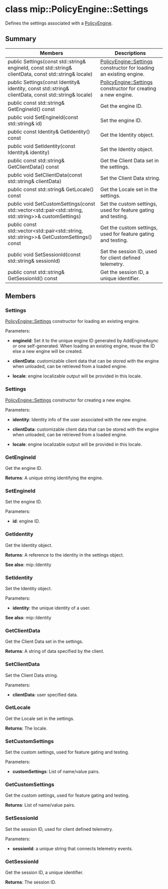 # class mip::PolicyEngine::Settings 
Defines the settings associated with a [PolicyEngine](undefined).
  
## Summary
 Members                        | Descriptions                                
--------------------------------|---------------------------------------------
 public Settings(const std::string& engineId, const std::string& clientData, const std::string& locale)  |  [PolicyEngine::Settings](class_mip_policyengine_settings.md) constructor for loading an existing engine.
 public Settings(const Identity& identity, const std::string& clientData, const std::string& locale)  |  [PolicyEngine::Settings](class_mip_policyengine_settings.md) constructor for creating a new engine.
 public const std::string& GetEngineId() const  |  Get the engine ID.
 public void SetEngineId(const std::string& id)  |  Set the engine ID.
 public const Identity& GetIdentity() const  |  Get the Identity object.
 public void SetIdentity(const Identity& identity)  |  Set the Identity object.
 public const std::string& GetClientData() const  |  Get the Client Data set in the settings.
 public void SetClientData(const std::string& clientData)  |  Set the Client Data string.
 public const std::string& GetLocale() const  |  Get the Locale set in the settings.
public void SetCustomSettings(const std::vector<std::pair<std::string, std::string>>& customSettings)  |  Set the custom settings, used for feature gating and testing.
public const std::vector<std::pair<std::string, std::string>>& GetCustomSettings() const  |  Get the custom settings, used for feature gating and testing.
 public void SetSessionId(const std::string& sessionId)  |  Set the session ID, used for client defined telemetry.
 public const std::string& GetSessionId() const  |  Get the session ID, a unique identifier.
  
## Members
  
### Settings
[PolicyEngine::Settings](class_mip_policyengine_settings.md) constructor for loading an existing engine.

Parameters:  
* **engineId**: Set it to the unique engine ID generated by AddEngineAsync or one self-generated. When loading an existing engine, reuse the ID else a new engine will be created. 


* **clientData**: customizable client data that can be stored with the engine when unloaded, can be retrieved from a loaded engine. 


* **locale**: engine localizable output will be provided in this locale.


  
### Settings
[PolicyEngine::Settings](class_mip_policyengine_settings.md) constructor for creating a new engine.

Parameters:  
* **identity**: Identity info of the user associated with the new engine. 


* **clientData**: customizable client data that can be stored with the engine when unloaded, can be retrieved from a loaded engine. 


* **locale**: engine localizable output will be provided in this locale.


  
### GetEngineId
Get the engine ID.

  
**Returns**: A unique string identifying the engine.
  
### SetEngineId
Set the engine ID.

Parameters:  
* **id**: engine ID.


  
### GetIdentity
Get the Identity object.

  
**Returns**: A reference to the identity in the settings object. 
  
**See also**: mip::Identity
  
### SetIdentity
Set the Identity object.

Parameters:  
* **identity**: the unique identity of a user. 


  
**See also**: mip::Identity
  
### GetClientData
Get the Client Data set in the settings.

  
**Returns**: A string of data specified by the client.
  
### SetClientData
Set the Client Data string.

Parameters:  
* **clientData**: user specified data.


  
### GetLocale
Get the Locale set in the settings.

  
**Returns**: The locale.
  
### SetCustomSettings
Set the custom settings, used for feature gating and testing.

Parameters:  
* **customSettings**: List of name/value pairs.


  
### GetCustomSettings
Get the custom settings, used for feature gating and testing.

  
**Returns**: List of name/value pairs.
  
### SetSessionId
Set the session ID, used for client defined telemetry.

Parameters:  
* **sessionId**: a unique string that connects telemetry events.


  
### GetSessionId
Get the session ID, a unique identifier.

  
**Returns**: The session ID.